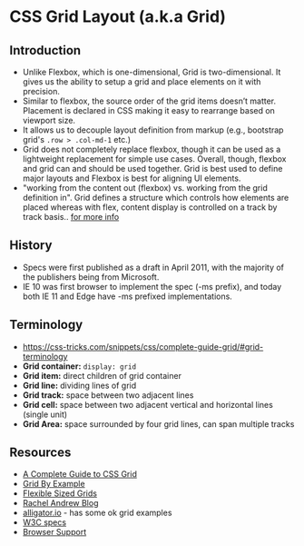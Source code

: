 # CSS Grid Layout (a.k.a Grid)

## Introduction
- Unlike Flexbox, which is one-dimensional, Grid is two-dimensional. It gives us the ability to setup a grid and place elements on it with precision.
- Similar to flexbox, the source order of the grid items doesn’t matter. Placement is declared in CSS making it easy to rearrange based on viewport size.
- It allows us to decouple layout definition from markup (e.g., bootstrap grid's `.row > .col-md-1` etc.)
- Grid does not completely replace flexbox, though it can be used as a lightweight replacement for simple use cases. Overall, though, flexbox and grid can and should be used together. Grid is best used to define major layouts and Flexbox is best for aligning UI elements.
 - "working from the content out (flexbox) vs. working from the grid definition in". Grid defines a structure which controls how elements are placed whereas with flex, content display is controlled on a track by track basis.. [for more info](https://rachelandrew.co.uk/archives/2016/03/30/should-i-use-grid-or-flexbox/)

## History
- Specs were first published as a draft in April 2011, with the majority of the publishers being from Microsoft.
- IE 10 was first browser to implement the spec (-ms prefix), and today both IE 11 and Edge have -ms prefixed implementations.

## Terminology
- https://css-tricks.com/snippets/css/complete-guide-grid/#grid-terminology
- **Grid container:** `display: grid`
- **Grid item:** direct children of grid container
- **Grid line:** dividing lines of grid
- **Grid track:** space between two adjacent lines
- **Grid cell:** space between two adjacent vertical and horizontal lines (single unit)
- **Grid Area:** space surrounded by four grid lines, can span multiple tracks


## Resources
- [A Complete Guide to CSS Grid](https://css-tricks.com/snippets/css/complete-guide-grid/)
- [Grid By Example](http://gridbyexample.com/examples/)
- [Flexible Sized Grids](https://rachelandrew.co.uk/archives/2016/04/12/flexible-sized-grids-with-auto-fill-and-minmax/)
- [Rachel Andrew Blog](https://rachelandrew.co.uk/archives/)
- [alligator.io](https://alligator.io/css) - has some ok grid examples
- [W3C specs](https://www.w3.org/TR/css-grid-1/)
- [Browser Support](http://caniuse.com/#feat=css-grid)

